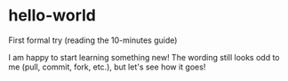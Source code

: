 # hello-world
First formal try (reading the 10-minutes guide)

I am happy to start learning something new! The wording still looks odd to me (pull, commit, fork, etc.), but let's see how it goes!
